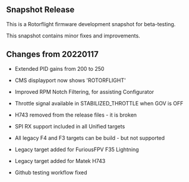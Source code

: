 ## Snapshot Release

This is a Rotorflight firmware development snapshot for beta-testing.

This snapshot contains minor fixes and improvements.


## Changes from 20220117

- Extended PID gains from 200 to 250

- CMS displayport now shows 'ROTORFLIGHT'

- Improved RPM Notch Filtering, for assisting Configurator

- Throttle signal available in STABILIZED_THROTTLE when GOV is OFF

- H743 removed from the release files - it is broken

- SPI RX support included in all Unified targets

- All legacy F4 and F3 targets can be build - but not supported

- Legacy target added for FuriousFPV F35 Lightning

- Legacy target added for Matek H743

- Github testing workflow fixed

